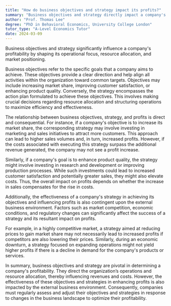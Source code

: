 ```yaml
---
title: "How do business objectives and strategy impact its profits?"
summary: "Business objectives and strategy directly impact a company's profits by determining its operational focus, resource allocation, and market positioning."
author: "Prof. Thomas Lee"
degree: "PhD in Behavioral Economics, University College London"
tutor_type: "A-Level Economics Tutor"
date: 2024-03-09
---
```


Business objectives and strategy significantly influence a company's profitability by shaping its operational focus, resource allocation, and market positioning.

Business objectives refer to the specific goals that a company aims to achieve. These objectives provide a clear direction and help align all activities within the organization toward common targets. Objectives may include increasing market share, improving customer satisfaction, or enhancing product quality. Conversely, the strategy encompasses the action plan formulated to achieve these objectives. This involves making crucial decisions regarding resource allocation and structuring operations to maximize efficiency and effectiveness.

The relationship between business objectives, strategy, and profits is direct and consequential. For instance, if a company's objective is to increase its market share, the corresponding strategy may involve investing in marketing and sales initiatives to attract more customers. This approach can lead to higher sales volumes and, in turn, increased profits. However, if the costs associated with executing this strategy surpass the additional revenue generated, the company may not see a profit increase.

Similarly, if a company's goal is to enhance product quality, the strategy might involve investing in research and development or improving production processes. While such investments could lead to increased customer satisfaction and potentially greater sales, they might also elevate costs. Thus, the overall impact on profits depends on whether the increase in sales compensates for the rise in costs.

Additionally, the effectiveness of a company's strategy in achieving its objectives and influencing profits is also contingent upon the external business environment. Factors such as market competition, economic conditions, and regulatory changes can significantly affect the success of a strategy and its resultant impact on profits.

For example, in a highly competitive market, a strategy aimed at reducing prices to gain market share may not necessarily lead to increased profits if competitors are also lowering their prices. Similarly, during an economic downturn, a strategy focused on expanding operations might not yield higher profits if there is a decline in demand for the company's products or services.

In summary, business objectives and strategy are pivotal in determining a company's profitability. They direct the organization’s operations and resource allocation, thereby influencing revenues and costs. However, the effectiveness of these objectives and strategies in enhancing profits is also impacted by the external business environment. Consequently, companies must regularly assess and adjust their objectives and strategies in response to changes in the business landscape to optimize their profitability.
    